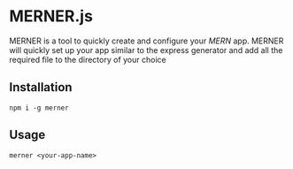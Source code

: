 # MERNER.js

MERNER is a tool to quickly create and configure your  *MERN* app. MERNER will quickly set up your app similar to the express generator and add all the required file to the directory of your choice


## Installation

    npm i -g merner

## Usage

    merner <your-app-name>
